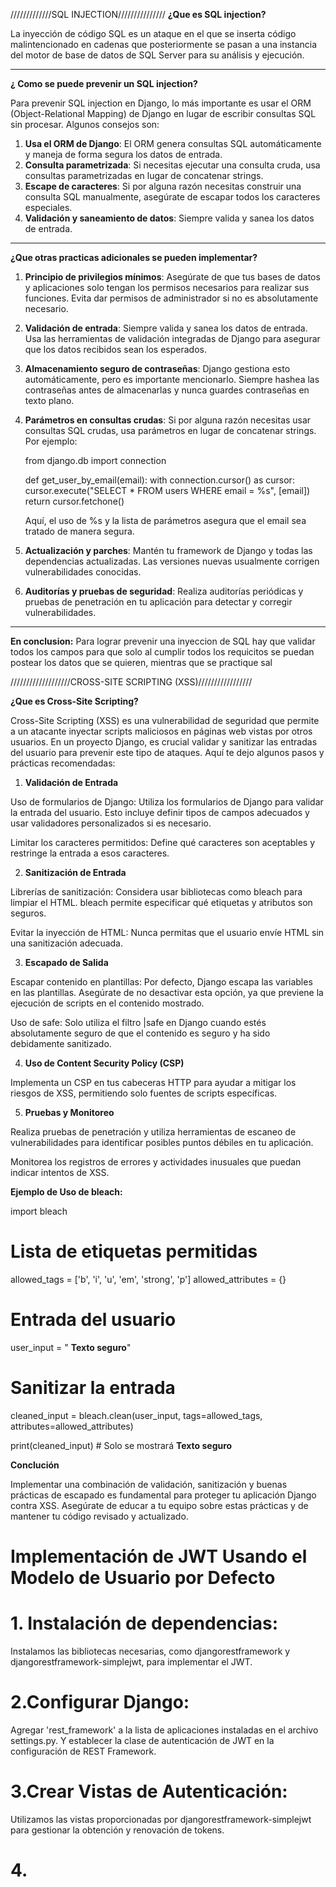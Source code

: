 /////////////SQL INJECTION///////////////
**¿Que es SQL injection?**

La inyección de código SQL es un ataque en el que se inserta código malintencionado en cadenas que posteriormente se pasan a una instancia del motor de base de datos de SQL Server para su análisis y ejecución.

__________________________________________________________________________________________________________________

**¿ Como se puede prevenir un SQL injection?**

Para prevenir SQL injection en Django, lo más importante es usar el ORM (Object-Relational Mapping) de Django en lugar de escribir consultas SQL sin procesar. Algunos consejos son:

1. **Usa el ORM de Django**: El ORM genera consultas SQL automáticamente y maneja de forma segura los datos de entrada.
2. **Consulta parametrizada**: Si necesitas ejecutar una consulta cruda, usa consultas parametrizadas en lugar de concatenar strings.
3. **Escape de caracteres**: Si por alguna razón necesitas construir una consulta SQL manualmente, asegúrate de escapar todos los caracteres especiales.
4. **Validación y saneamiento de datos**: Siempre valida y sanea los datos de entrada.

___________________________________________________________________________________________________________________

**¿Que otras practicas adicionales se pueden implementar?**

1. **Principio de privilegios mínimos**: Asegúrate de que tus bases de datos y aplicaciones solo tengan los permisos necesarios para realizar sus funciones. Evita dar permisos de administrador si no es absolutamente necesario.
2. **Validación de entrada**: Siempre valida y sanea los datos de entrada. Usa las herramientas de validación integradas de Django para asegurar que los datos recibidos sean los esperados.
3. **Almacenamiento seguro de contraseñas**: Django gestiona esto automáticamente, pero es importante mencionarlo. Siempre hashea las contraseñas antes de almacenarlas y nunca guardes contraseñas en texto plano.
4. **Parámetros en consultas crudas**: Si por alguna razón necesitas usar consultas SQL crudas, usa parámetros en lugar de concatenar strings. Por ejemplo:
   
   from django.db import connection

   def get_user_by_email(email):
       with connection.cursor() as cursor:
           cursor.execute("SELECT * FROM users WHERE email = %s", [email])
           return cursor.fetchone()
   
   Aquí, el uso de %s y la lista de parámetros asegura que el email sea tratado de manera segura.

5. **Actualización y parches**: Mantén tu framework de Django y todas las dependencias actualizadas. Las versiones nuevas usualmente corrigen vulnerabilidades conocidas.
6. **Auditorías y pruebas de seguridad**: Realiza auditorías periódicas y pruebas de penetración en tu aplicación para detectar y corregir vulnerabilidades.


__________________________________________________________________________________________________________________

**En conclusion:**
Para lograr prevenir una inyeccion de SQL hay que validar todos los campos para que solo al cumplir todos los requicitos se puedan postear los datos que se quieren, mientras que se practique
sal 



///////////////////CROSS-SITE SCRIPTING (XSS)/////////////////


**¿Que es Cross-Site Scripting?**

Cross-Site Scripting (XSS) es una vulnerabilidad de seguridad que permite a un atacante inyectar scripts maliciosos en páginas web vistas por otros usuarios. En un proyecto Django, es crucial validar y sanitizar las entradas del usuario para prevenir este tipo de ataques. Aquí te dejo algunos pasos y prácticas recomendadas:

1. **Validación de Entrada**

Uso de formularios de Django: Utiliza los formularios de Django para validar la entrada del usuario. Esto incluye definir tipos de campos adecuados y usar validadores personalizados si es necesario.

Limitar los caracteres permitidos: Define qué caracteres son aceptables y restringe la entrada a esos caracteres.


2. **Sanitización de Entrada**

Librerías de sanitización: Considera usar bibliotecas como bleach para limpiar el HTML. bleach permite especificar qué etiquetas y atributos son seguros.

Evitar la inyección de HTML: Nunca permitas que el usuario envíe HTML sin una sanitización adecuada.


3. **Escapado de Salida**

Escapar contenido en plantillas: Por defecto, Django escapa las variables en las plantillas. Asegúrate de no desactivar esta opción, ya que previene la ejecución de scripts en el contenido mostrado.

Uso de safe: Solo utiliza el filtro |safe en Django cuando estés absolutamente seguro de que el contenido es seguro y ha sido debidamente sanitizado.


4. **Uso de Content Security Policy (CSP)**

Implementa un CSP en tus cabeceras HTTP para ayudar a mitigar los riesgos de XSS, permitiendo solo fuentes de scripts específicas.


5. **Pruebas y Monitoreo**

Realiza pruebas de penetración y utiliza herramientas de escaneo de vulnerabilidades para identificar posibles puntos débiles en tu aplicación.

Monitorea los registros de errores y actividades inusuales que puedan indicar intentos de XSS.


**Ejemplo de Uso de bleach:**

import bleach

# Lista de etiquetas permitidas
allowed_tags = ['b', 'i', 'u', 'em', 'strong', 'p']
allowed_attributes = {}

# Entrada del usuario
user_input = "<script>alert('XSS');</script> <b>Texto seguro</b>"

# Sanitizar la entrada
cleaned_input = bleach.clean(user_input, tags=allowed_tags, attributes=allowed_attributes)

print(cleaned_input)  # Solo se mostrará <b>Texto seguro</b>

**Conclución**

Implementar una combinación de validación, sanitización y buenas prácticas de escapado es fundamental para proteger tu aplicación Django contra XSS. Asegúrate de educar a tu equipo sobre estas prácticas y de mantener tu código revisado y actualizado.



# Implementación de JWT Usando el Modelo de Usuario por Defecto

# 1. Instalación de dependencias:
 Instalamos las bibliotecas necesarias, como djangorestframework y djangorestframework-simplejwt, para implementar el JWT.


 # 2.Configurar Django:
  Agregar 'rest_framework' a la lista de aplicaciones instaladas en el archivo settings.py. Y establecer la clase de autenticación de JWT en la configuración de REST Framework.

# 3.Crear Vistas de Autenticación:
 Utilizamos las vistas proporcionadas por djangorestframework-simplejwt para gestionar la obtención y renovación de tokens.

 # 4.


